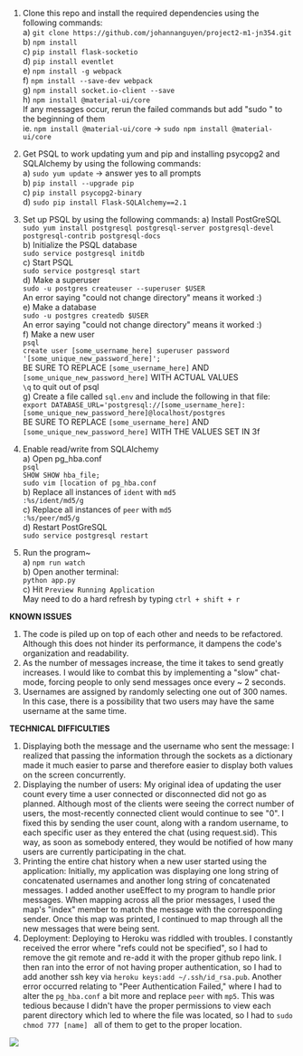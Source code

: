 1. Clone this repo and install the required dependencies using the following commands:<br>
  a) `git clone https://github.com/johannanguyen/project2-m1-jn354.git`<br>
  b) `npm install`  
  c) `pip install flask-socketio`  
  d) `pip install eventlet`  
  e) `npm install -g webpack`  
  f) `npm install --save-dev webpack`  
  g) `npm install socket.io-client --save`  
  h) `npm install @material-ui/core`<br>
  If any messages occur, rerun the failed commands but add "sudo " to the beginning of them<br>
      ie. `npm install @material-ui/core` -> `sudo npm install @material-ui/core`
      
2. Get PSQL to work updating yum and pip and installing psycopg2 and SQLAlchemy
by using the following commands:<br>
  a) `sudo yum update` -> answer yes to all prompts<br>
  b) `pip install --upgrade pip`<br>
  c) `pip install psycopg2-binary`<br>
  d) `sudo pip install Flask-SQLAlchemy==2.1`
  
3. Set up PSQL by using the following commands:
  a) Install PostGreSQL<br>
      `sudo yum install postgresql postgresql-server postgresql-devel postgresql-contrib postgresql-docs`<br>
  b) Initialize the PSQL database<br>
      `sudo service postgresql initdb`<br>
  c) Start PSQL<br>
      `sudo service postgresql start`<br>
  d) Make a superuser<br>
      `sudo -u postgres createuser --superuser $USER`<br>
     An error saying "could not change directory" means it worked :)<br>
  e) Make a database<br>
      `sudo -u postgres createdb $USER`<br>
     An error saying "could not change directory" means it worked :)<br>
  f) Make a new user<br>
      `psql`<br>
      `create user [some_username_here] superuser password '[some_unique_new_password_here]';`<br>
     BE SURE TO REPLACE `[some_username_here]` AND `[some_unique_new_password_here]` WITH ACTUAL VALUES<br>
      `\q` to quit out of psql<br>
  g) Create a file called `sql.env` and include the following in that file:<br>
      `export DATABASE_URL='postgresql://[some_username_here]:[some_unique_new_password_here]@localhost/postgres`<br>
     BE SURE TO REPLACE `[some_username_here]` AND `[some_unique_new_password_here]` WITH THE VALUES SET IN 3f<br>
 
4. Enable read/write from SQLAlchemy<br>
  a) Open pg_hba.conf<br>
      `psql`<br>
      `SHOW SHOW hba_file;`<br>
      `sudo vim [location of pg_hba.conf`<br>
  b) Replace all instances of `ident` with `md5`<br>
      `:%s/ident/md5/g`<br>
  c) Replace all instances of `peer` with `md5`<br>
      `:%s/peer/md5/g`<br>
  d) Restart PostGreSQL<br>
      `sudo service postgresql restart`<br>
    
5. Run the program~<br>
  a) `npm run watch`<br>
  b) Open another terminal:<br>
       `python app.py`<br>
  c) Hit `Preview Running Application`<br>
       May need to do a hard refresh by typing `ctrl + shift + r`<br>
     
<b>KNOWN ISSUES</b>
1. The code is piled up on top of each other and needs to be refactored. Although this does not hinder its performance, it dampens the code's organization and readability.<br>
2. As the number of messages increase, the time it takes to send greatly increases. I would like to combat this by implementing a "slow" chat-mode, forcing people to only send messages once every ~ 2 seconds.<br>
3. Usernames are assigned by randomly selecting one out of 300 names. In this case, there is a possibility that two users may have the same username at the same time.

<b>TECHNICAL DIFFICULTIES</b>
1. Displaying both the message and the username who sent the message: I realized that passing the information through the sockets as a dictionary made it much easier to parse and therefore easier to display both values on the screen concurrently.<br>
2. Displaying the number of users: My original idea of updating the user count every time a user connected or disconnected did not go as planned. Although most of the clients were seeing the correct number of users, the most-recently connected client would continue to see "0". I fixed this by sending the user count, along with a random username, to each specific user as they entered the chat (using request.sid). This way, as soon as somebody entered, they would be notified of how many users are currently participating in the chat.<br>
3. Printing the entire chat history when a new user started using the application: Initially, my application was displaying one long string of concatenated usernames and another long string of concatenated messages. I added another useEffect to my program to handle prior messages. When mapping across all the prior messages, I used the map's "index" member to match the message with the corresponding sender. Once this map was printed, I continued to map through all the new messages that were being sent.<br>
4. Deployment: Deploying to Heroku was riddled with troubles. I constantly received the error where "refs could not be specified", so I had to remove the git remote and re-add it with the proper github repo link. I then ran into the error of not having proper authentication, so I had to add another ssh key via `heroku keys:add ~/.ssh/id_rsa.pub`. Another error occurred relating to "Peer Authentication Failed," where I had to alter the `pg_hba.conf` a bit more and replace `peer` with `mp5`. This was tedious because I didn't have the proper permissions to view each parent directory which led to where the file was located, so I had to `sudo chmod 777 [name] ` all of them to get to the proper location.

<img src="https://i.ibb.co/3RQWPQV/p2m1.png">
